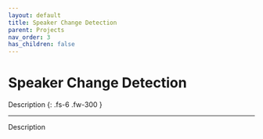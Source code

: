 ```yaml
---
layout: default
title: Speaker Change Detection
parent: Projects
nav_order: 3
has_children: false
---
```


# Speaker Change Detection

Description
{: .fs-6 .fw-300 }

---

Description

